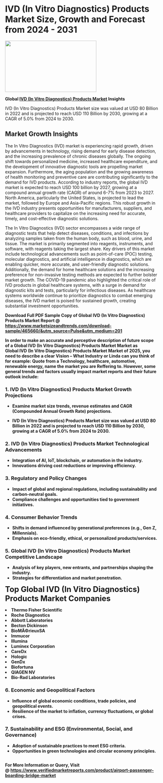 <H1>IVD (In Vitro Diagnostics) Products Market Size, Growth and Forecast from 2024 - 2031</H1><img class="aligncenter size-medium wp-image-584254" src="https://thirdeyenews.in/wp-content/uploads/2024/09/Global-Market-Research-300x168.jpeg" alt="" width="300" height="168" /><p><strong>Global&nbsp;<a href="https://www.marketsizeandtrends.com/download-sample/465660/&amp;utm_source=Pulse&amp;utm_medium=201">IVD (In Vitro Diagnostics) Products Market</a> Insights</strong></p><p>IVD (In Vitro Diagnostics) Products Market size was valued at USD 80 Billion in 2022 and is projected to reach USD 110 Billion by 2030, growing at a CAGR of 5.0% from 2024 to 2030.</p><p><h2>Market Growth Insights</h2> <p>The In Vitro Diagnostics (IVD) market is experiencing rapid growth, driven by advancements in technology, rising demand for early disease detection, and the increasing prevalence of chronic diseases globally. The ongoing shift towards personalized medicine, increased healthcare expenditure, and the development of innovative diagnostic tools are propelling market expansion. Furthermore, the aging population and the growing awareness of health monitoring and preventive care are contributing significantly to the demand for IVD products. According to industry reports, the global IVD market is expected to reach USD 100 billion by 2027, growing at a compound annual growth rate (CAGR) of around 6-7% from 2023 to 2027. North America, particularly the United States, is projected to lead the market, followed by Europe and Asia-Pacific regions. This robust growth in the IVD industry presents opportunities for manufacturers, suppliers, and healthcare providers to capitalize on the increasing need for accurate, timely, and cost-effective diagnostic solutions.</p> <p><strong></strong></p> <p>The In Vitro Diagnostics (IVD) sector encompasses a wide range of diagnostic tests that help detect diseases, conditions, and infections by analyzing samples taken from the human body, such as blood, urine, and tissue. The market is primarily segmented into reagents, instruments, and software, with reagents taking the largest share. Key drivers of this market include technological advancements such as point-of-care (POC) testing, molecular diagnostics, and artificial intelligence in diagnostics, which are enabling quicker, more accurate, and user-friendly diagnostic solutions. Additionally, the demand for home healthcare solutions and the increasing preference for non-invasive testing methods are expected to further bolster market growth. The COVID-19 pandemic also highlighted the critical role of IVD products in global healthcare systems, with a surge in demand for diagnostic kits and tests, particularly for infectious diseases. As healthcare systems worldwide continue to prioritize diagnostics to combat emerging diseases, the IVD market is poised for sustained growth, creating substantial investment opportunities. <p><strong></p><p><span class=""><strong>Download Full PDF Sample Copy of Global IVD (In Vitro Diagnostics) Products Market Report</strong> @ <a href="https://www.marketsizeandtrends.com/download-sample/465660/&amp;utm_source=Pulse&amp;utm_medium=201" target="_blank">https://www.marketsizeandtrends.com/download-sample/465660/&amp;utm_source=Pulse&amp;utm_medium=201</a></span></p><p>In order to make an accurate and perceptive description of future scope of a Global&nbsp;IVD (In Vitro Diagnostics) Products Market Market as Global&nbsp;IVD (In Vitro Diagnostics) Products Market Market of 2025, you need to describe a clear Vision &ndash; What Industry or Linda can you think of for example: Quote from a Technology, healthcare, automotive, renewable energy, name the market you are Reffering to. However, some general trends and factors usually impact market reports and their future outlook include:</p><h3>1.&nbsp;<strong>IVD (In Vitro Diagnostics) Products Market Growth Projections</strong></h3><ul><li>Examine market size trends, revenue estimates and CAGR (Compounded Annual Growth Rate) projections.</li><li><p>IVD (In Vitro Diagnostics) Products Market size was valued at USD 80 Billion in 2022 and is projected to reach USD 110 Billion by 2030, growing at a CAGR of 5.0% from 2024 to 2030.</p></li></ul><h3>2.&nbsp;<strong>IVD (In Vitro Diagnostics) Products Market Technological Advancements</strong></h3><ul><li>Integration of AI, IoT, blockchain, or automation in the industry.</li><li>Innovations driving cost reductions or improving efficiency.</li></ul><h3>3.&nbsp;<strong>Regulatory and Policy Changes</strong></h3><ul><li>Impact of global and regional regulations, including sustainability and carbon-neutral goals.</li><li>Compliance challenges and opportunities tied to government initiatives.</li></ul><h3>4.&nbsp;<strong>Consumer Behavior Trends</strong></h3><ul><li>Shifts in demand influenced by generational preferences (e.g., Gen Z, Millennials).</li><li>Emphasis on eco-friendly, ethical, or personalized products/services.</li></ul><h3>5.&nbsp;<strong>Global IVD (In Vitro Diagnostics) Products Market Competitive Landscape</strong></h3><ul><li>Analysis of key players, new entrants, and partnerships shaping the industry.</li><li>Strategies for differentiation and market penetration.</li></ul><p data-pm-slice="1 1 []"><span style="color: inherit; font-family: inherit; font-size: 25px;">Top Global IVD (In Vitro Diagnostics) Products Market Companies</span></p><div class="" data-test-id=""><p><li>Thermo Fisher Scientific</li><li> Roche Diagnostics</li><li> Abbott Laboratories</li><li> Becton Dickinson</li><li> BioMÃ©rieuxSA</li><li> Immucor</li><li> Illumina</li><li> Luminex Corporation</li><li> CareDx</li><li> Hologic</li><li> GenDx</li><li> Biofortuna</li><li> QIAGEN NV</li><li> Bio-Rad Laboratories</li></p></div><h3>6.&nbsp;<strong>Economic and Geopolitical Factors</strong></h3><ul><li>Influence of global economic conditions, trade policies, and geopolitical events.</li><li>Resilience of the market to inflation, currency fluctuations, or global crises.</li></ul><h3>7.&nbsp;<strong>Sustainability and ESG (Environmental, Social, and Governance)</strong></h3><ul><li>Adoption of sustainable practices to meet ESG criteria.</li><li>Opportunities in green technologies and circular economy principles.</li></ul><h2><strong style="font-size: 14px;">For More Information or Query, Visit @&nbsp;</strong><a style="background-color: #ffffff; font-size: 14px;" href="https://www.marketsizeandtrends.com/report/ivd-in-vitro-diagnostics-products-market/" target="_blank">https://www.verifiedmarketreports.com/product/airport-passenger-boarding-bridge-market</a></h2>
